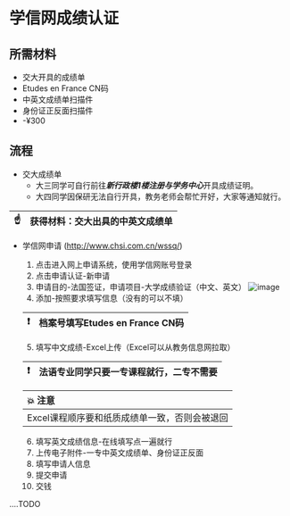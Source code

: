 # 学信网成绩认证

## 所需材料

* 交大开具的成绩单
* Etudes en France CN码
* 中英文成绩单扫描件
* 身份证正反面扫描件
* -¥300

## 流程

* 交大成绩单
  * 大三同学可自行前往***新行政楼1楼注册与学务中心***开具成绩证明。
  * 大四同学因保研无法自行开具，教务老师会帮忙开好，大家等通知就行。


| :point_up:    | 获得材料：交大出具的中英文成绩单|
|---------------|:------------------------|

* 学信网申请 (http://www.chsi.com.cn/wssq/)
  1. 点击进入网上申请系统，使用学信网账号登录
  2. 点击申请认证-新申请
  3. 申请目的-法国签证，申请项目-大学成绩验证（中文、英文）
  ![image](https://user-images.githubusercontent.com/34193855/111163477-182d8a80-85d8-11eb-9029-284cf3b98cd0.png)
  4. 添加-按照要求填写信息（没有的可以不填）

  | :exclamation: |档案号填写Etudes en France CN码|
  |---------------|:------------------------|

  5. 填写中文成绩-Excel上传（Excel可以从教务信息网拉取）

  | :exclamation: |法语专业同学只要一专课程就行，二专不需要|
  |---------------|:------------------------|

  | :boom: 注意             |
  |:---------------------------|
  |Excel课程顺序要和纸质成绩单一致，否则会被退回 |

  6. 填写英文成绩信息-在线填写点一遍就行
  7. 上传电子附件-一专中英文成绩单、身份证正反面
  8. 填写申请人信息
  9. 提交申请
  10. 交钱

....TODO
